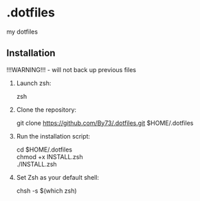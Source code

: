 .dotfiles
=========
my dotfiles

Installation
------------
  !!!WARNING!!! - will not back up previous files
  
  1. Launch zsh:
  
        zsh
        
  2. Clone the repository:
          
        git clone https://github.com/By73/.dotfiles.git $HOME/.dotfiles
          
  3. Run the installation script:
  
        cd $HOME/.dotfiles \
        chmod +x INSTALL.zsh \
        ./INSTALL.zsh
          
  4. Set Zsh as your default shell:

        chsh -s $(which zsh)
